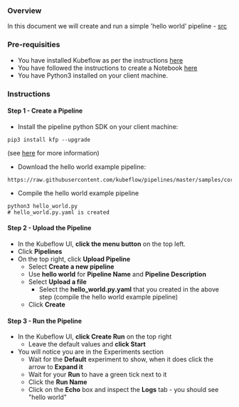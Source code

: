### Overview

In this document we will create and run a simple 'hello world' pipeline - [src](https://raw.githubusercontent.com/kubeflow/pipelines/master/samples/core/helloworld/hello_world.py)

### Pre-requisities

- You have installed Kubeflow as per the instructions [here](../README-KUBEFLOW.md)
- You have followed the instructions to create a Notebook [here](./HELLO-WORLD-NOTEBOOK.md)
- You have Python3 installed on your client machine.

### Instructions

#### Step 1 - Create a Pipeline

- Install the pipeline python SDK on your client machine:

```
pip3 install kfp --upgrade
```

(see [here](https://www.kubeflow.org/docs/pipelines/sdk/install-sdk/) for more information)

- Download the hello world example pipeline:

```
https://raw.githubusercontent.com/kubeflow/pipelines/master/samples/core/helloworld/hello_world.py
```

- Compile the hello world example pipeline

```
python3 hello_world.py
# hello_world.py.yaml is created
```


#### Step 2 - Upload the Pipeline

- In the Kubeflow UI, **click the menu button** on the top left.
- Click **Pipelines**
- On the top right, click **Upload Pipeline**
  - Select **Create a new pipeline**
  - Use **hello world** for **Pipeline Name** and **Pipeline Description**
  - Select **Upload a file**
    - Select the **hello_world.py.yaml** that you created in the above step (compile the hello world example pipeline)
  - Click **Create**
  
#### Step 3 - Run the Pipeline

- In the Kubeflow UI, **click Create Run** on the top right
  - Leave the default values and **click Start**
- You will notice you are in the Experiments section
  - Wait for the **Default** experiment to show, when it does click the arrow to **Expand it**
  - Wait for your **Run** to have a green tick next to it
  - Click the **Run Name** 
  - Click on the **Echo** box and inspect the **Logs** tab - you should see "hello world"
